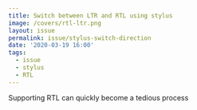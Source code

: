 ```yaml
---
title: Switch between LTR and RTL using stylus
image: /covers/rtl-ltr.png
layout: issue
permalink: issue/stylus-switch-direction
date: '2020-03-19 16:00'
tags:
  - issue
  - stylus
  - RTL
---
```

Supporting RTL can quickly become a tedious process
